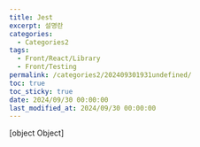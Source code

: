 ```yaml
---
title: Jest
excerpt: 설명란
categories:
  - Categories2
tags:
  - Front/React/Library
  - Front/Testing
permalink: /categories2/202409301931undefined/
toc: true
toc_sticky: true
date: 2024/09/30 00:00:00
last_modified_at: 2024/09/30 00:00:00
---
```


[object Object]
